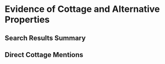 # Evidence of Cottage and Alternative Properties

## Search Results Summary


## Direct Cottage Mentions

